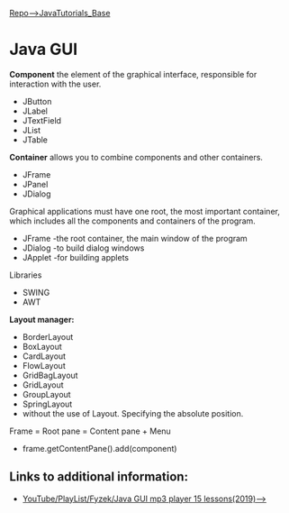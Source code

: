 [Repo-->JavaTutorials_Base](README.md)

# Java GUI

__Component__ the element of the graphical interface, responsible for interaction with the user.
+ JButton
+ JLabel
+ JTextField
+ JList
+ JTable

__Container__ allows you to combine components and other containers.
+ JFrame
+ JPanel
+ JDialog

Graphical applications must have one root, the most important container, which includes all the components and containers of the program.
+ JFrame -the root container, the main window of the program
+ JDialog -to build dialog windows
+ JApplet -for building applets

Libraries
+ SWING
+ AWT

__Layout manager:__
+ BorderLayout
+ BoxLayout
+ CardLayout
+ FlowLayout
+ GridBagLayout
+ GridLayout
+ GroupLayout
+ SpringLayout
+ without the use of Layout. Specifying the absolute position.

Frame = Root pane = Content pane + Menu
+ frame.getContentPane().add(component)

## Links to additional information:
+ [YouTube/PlayList/Fyzek/Java GUI mp3 player 15 lessons(2019)-->](https://www.youtube.com/playlist?list=PLcjxJBwuHOIA6BQODWEhlakEEdU05ceSA)
